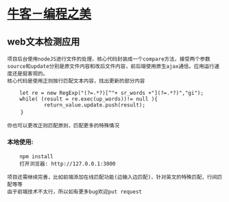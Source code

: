 # [牛客－编程之美](https://www.nowcoder.com)

## web文本检测应用
	项目后台使用nodeJS进行文件的处理，核心代码封装成一个compare方法，接受两个参数source和update分别是原文件内容和改后文件内容，前后端使用原生ajax通信。应用运行速度还是挺客观的。
	核心代码是使用正则按行匹配文本内容，找出更新的部分内容

		let re = new RegExp("(?=.*?)[^"+ sr_words +"](?=.*?)","gi");
		while( (result = re.exec(up_words))!= null ){
				return_value.update.push(result);
	　　 }

	你也可以更改正则匹配原则，匹配更多的特殊情况

#### 本地使用:
		npm install 
		打开浏览器: http://127.0.0.1:3000

	项目还需继续完善，比如前端添加在线匹配功能(边输入边匹配)，针对英文的特殊匹配，行间匹配等等
	由于前端技术不太行，所以如有更多bug欢迎put request
